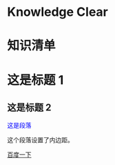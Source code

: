 # Knowledge Clear 

<h1> 知识清单</h1>

<h1>这是标题 1</h1>
<h2>这是标题 2</h2>
<p><font color="blue">这是段落</font></p>
<p >这个段落设置了内边距。</p>
<a href="https://www.baidu.com/">百度一下</a>
